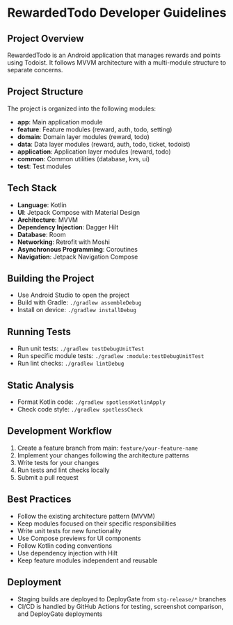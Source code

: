 # RewardedTodo Developer Guidelines

## Project Overview
RewardedTodo is an Android application that manages rewards and points using Todoist. It follows MVVM architecture with a multi-module structure to separate concerns.

## Project Structure
The project is organized into the following modules:

- **app**: Main application module
- **feature**: Feature modules (reward, auth, todo, setting)
- **domain**: Domain layer modules (reward, todo)
- **data**: Data layer modules (reward, auth, todo, ticket, todoist)
- **application**: Application layer modules (reward, todo)
- **common**: Common utilities (database, kvs, ui)
- **test**: Test modules

## Tech Stack
- **Language**: Kotlin
- **UI**: Jetpack Compose with Material Design
- **Architecture**: MVVM
- **Dependency Injection**: Dagger Hilt
- **Database**: Room
- **Networking**: Retrofit with Moshi
- **Asynchronous Programming**: Coroutines
- **Navigation**: Jetpack Navigation Compose

## Building the Project
- Use Android Studio to open the project
- Build with Gradle: `./gradlew assembleDebug`
- Install on device: `./gradlew installDebug`

## Running Tests
- Run unit tests: `./gradlew testDebugUnitTest`
- Run specific module tests: `./gradlew :module:testDebugUnitTest`
- Run lint checks: `./gradlew lintDebug`

## Static Analysis
- Format Kotlin code: `./gradlew spotlessKotlinApply`
- Check code style: `./gradlew spotlessCheck`

## Development Workflow
1. Create a feature branch from main: `feature/your-feature-name`
2. Implement your changes following the architecture patterns
3. Write tests for your changes
4. Run tests and lint checks locally
5. Submit a pull request

## Best Practices
- Follow the existing architecture pattern (MVVM)
- Keep modules focused on their specific responsibilities
- Write unit tests for new functionality
- Use Compose previews for UI components
- Follow Kotlin coding conventions
- Use dependency injection with Hilt
- Keep feature modules independent and reusable

## Deployment
- Staging builds are deployed to DeployGate from `stg-release/*` branches
- CI/CD is handled by GitHub Actions for testing, screenshot comparison, and DeployGate deployments
